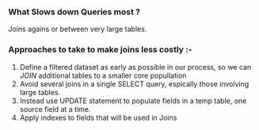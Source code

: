 ### What Slows down Queries most ?
Joins agains or between very large tables.

### Approaches to take to make joins less costly :- 
1. Define a filtered dataset as early as possible in our process, so we can *JOIN* additional tables to a smaller core popullation
2. Avoid several joins in a single SELECT query, espically those involving large tables.
3. Instead use UPDATE statement to populate fields in a temp table, one source field at a time.
4. Apply indexes to fields that will be used in Joins